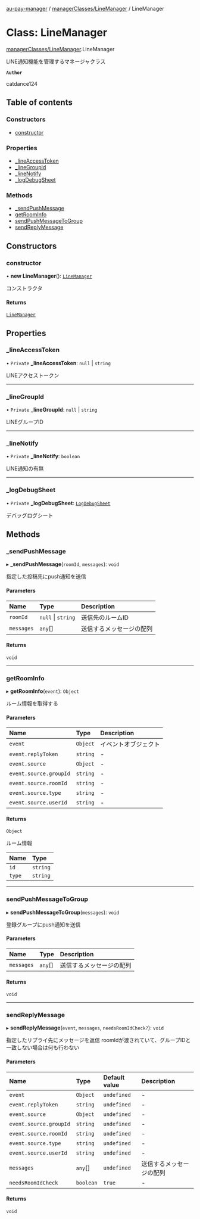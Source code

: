 [au-pay-manager](../README.md) / [managerClasses/LineManager](../modules/managerClasses_LineManager.md) / LineManager

# Class: LineManager

[managerClasses/LineManager](../modules/managerClasses_LineManager.md).LineManager

LINE通知機能を管理するマネージャクラス

**`Author`**

catdance124

## Table of contents

### Constructors

- [constructor](managerClasses_LineManager.LineManager.md#constructor)

### Properties

- [\_lineAccessToken](managerClasses_LineManager.LineManager.md#_lineaccesstoken)
- [\_lineGroupId](managerClasses_LineManager.LineManager.md#_linegroupid)
- [\_lineNotify](managerClasses_LineManager.LineManager.md#_linenotify)
- [\_logDebugSheet](managerClasses_LineManager.LineManager.md#_logdebugsheet)

### Methods

- [\_sendPushMessage](managerClasses_LineManager.LineManager.md#_sendpushmessage)
- [getRoomInfo](managerClasses_LineManager.LineManager.md#getroominfo)
- [sendPushMessageToGroup](managerClasses_LineManager.LineManager.md#sendpushmessagetogroup)
- [sendReplyMessage](managerClasses_LineManager.LineManager.md#sendreplymessage)

## Constructors

### constructor

• **new LineManager**(): [`LineManager`](managerClasses_LineManager.LineManager.md)

コンストラクタ

#### Returns

[`LineManager`](managerClasses_LineManager.LineManager.md)

## Properties

### \_lineAccessToken

• `Private` **\_lineAccessToken**: ``null`` \| `string`

LINEアクセストークン

___

### \_lineGroupId

• `Private` **\_lineGroupId**: ``null`` \| `string`

LINEグループID

___

### \_lineNotify

• `Private` **\_lineNotify**: `boolean`

LINE通知の有無

___

### \_logDebugSheet

• `Private` **\_logDebugSheet**: [`LogDebugSheet`](sheetClasses_LogDebugSheet.LogDebugSheet.md)

デバッグログシート

## Methods

### \_sendPushMessage

▸ **_sendPushMessage**(`roomId`, `messages`): `void`

指定した投稿先にpush通知を送信

#### Parameters

| Name | Type | Description |
| :------ | :------ | :------ |
| `roomId` | ``null`` \| `string` | 送信先のルームID |
| `messages` | `any`[] | 送信するメッセージの配列 |

#### Returns

`void`

___

### getRoomInfo

▸ **getRoomInfo**(`event`): `Object`

ルーム情報を取得する

#### Parameters

| Name | Type | Description |
| :------ | :------ | :------ |
| `event` | `Object` | イベントオブジェクト |
| `event.replyToken` | `string` | - |
| `event.source` | `Object` | - |
| `event.source.groupId` | `string` | - |
| `event.source.roomId` | `string` | - |
| `event.source.type` | `string` | - |
| `event.source.userId` | `string` | - |

#### Returns

`Object`

ルーム情報

| Name | Type |
| :------ | :------ |
| `id` | `string` |
| `type` | `string` |

___

### sendPushMessageToGroup

▸ **sendPushMessageToGroup**(`messages`): `void`

登録グループにpush通知を送信

#### Parameters

| Name | Type | Description |
| :------ | :------ | :------ |
| `messages` | `any`[] | 送信するメッセージの配列 |

#### Returns

`void`

___

### sendReplyMessage

▸ **sendReplyMessage**(`event`, `messages`, `needsRoomIdCheck?`): `void`

指定したリプライ先にメッセージを返信
roomIdが渡されていて、グループIDと一致しない場合は何も行わない

#### Parameters

| Name | Type | Default value | Description |
| :------ | :------ | :------ | :------ |
| `event` | `Object` | `undefined` | - |
| `event.replyToken` | `string` | `undefined` | - |
| `event.source` | `Object` | `undefined` | - |
| `event.source.groupId` | `string` | `undefined` | - |
| `event.source.roomId` | `string` | `undefined` | - |
| `event.source.type` | `string` | `undefined` | - |
| `event.source.userId` | `string` | `undefined` | - |
| `messages` | `any`[] | `undefined` | 送信するメッセージの配列 |
| `needsRoomIdCheck` | `boolean` | `true` | - |

#### Returns

`void`
